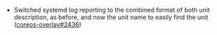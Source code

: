 - Switched systemd log reporting to the combined format of both unit description, as before, and now the unit name to easily find the unit ([coreos-overlay#2436](https://github.com/flatcar/coreos-overlay/pull/2436))
